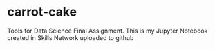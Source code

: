 # carrot-cake
Tools for Data Science Final Assignment.
This is my Jupyter Notebook created in Skills Network uploaded to github
